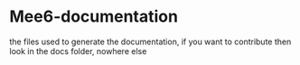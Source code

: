 # Mee6-documentation
the files used to generate the documentation,
if you want to contribute then look in the docs folder, nowhere else
